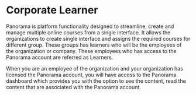 # Corporate Learner

Panorama is platform functionality designed to streamline, create and manage multiple online courses from a single interface. It allows the organizations to create single interface and assigns the required courses for different group. These groups has learners who will be the employees of the organization or company. These employees who has access to the Panorama account are referred as Learners.

When you are an employee of the organization and your organization has licensed the Panorama account, you will have access to the Panorama dashboard which provides you with the option to see the content, read the content that are associated with the Panorama account.

